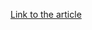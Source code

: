 [Link to the article](https://media.defcon.org/DEF%20CON%2030/DEF%20CON%2030%20presentations/Jimmy%20Wylie%20-%20Analyzing%20PIPEDREAM%20Challenges%20in%20testing%20an%20ICS%20attack%20toolkit.pdf)
